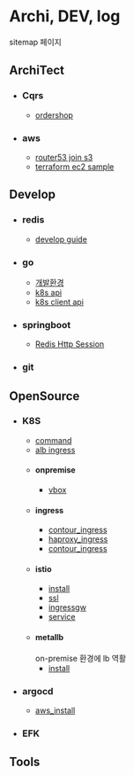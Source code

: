 # Archi, DEV, log
sitemap 페이지

## ArchiTect
- ### Cqrs
    - [ordershop](architect/cqrs/redislabs_odershop.md)
- ### aws
    - [router53 join s3](architect/aws/s3_router53.md)
    - [terraform ec2 sample](https://github.com/anisia20/terraform-sample)


## Develop
- ### redis
    - [develop guide](develop/redis/devguide.md)
- ### go
    - [개발환경](develop/go/setting.md)
    - [k8s api](develop/go/k8sapi.md)
    - [k8s client api](develop/go/k8sclientrestapi.md)
- ### springboot
    - [Redis Http Session](develop/springboot/redishttpsession.md)
- ### git


## OpenSource

- ### K8S
    - [command](opensource/k8s/command.md)
    - [alb ingress](opensource/k8s/ingress.md)
    - #### onpremise
        - [vbox](opensource/k8s/onpremise/vbox.md)    
    - #### ingress    
        - [contour_ingress](opensource/k8s/ingress/contour_ingress.md)  
        - [haproxy_ingress](opensource/k8s/ingress/haproxy_ingress.md) 
        - [contour_ingress](opensource/k8s/ingress/nginx_ingress.md) 
    - #### istio
        - [install](opensource/k8s/istio/install.md)  
        - [ssl](opensource/k8s/istio/ssl.md) 
        - [ingressgw](opensource/k8s/istio/ingressgw.md) 
        - [service](opensource/k8s/istio/service.md) 
    - #### metallb
        on-premise 환경에 lb 역활
        - [install](opensource/k8s/metallb/install.md) 

- ### argocd
    - [aws_install](opensource/argocd/aws_install.md)

    
- ### EFK


## Tools

